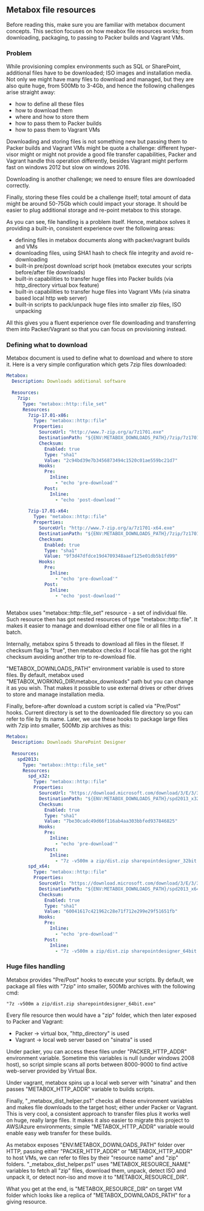 ## Metabox file resources

Before reading this, make sure you are familiar with metabox document concepts. This section focuses on how meabox file resources works; from downloading, packaging, to passing to Packer builds and Vagrant VMs.

### Problem
While provisioning complex environments such as SQL or SharePoint, additional files have to be downloaded; ISO images and installation media. Not only we might have many files to download and managed, but they are also quite huge, from 500Mb to 3-4Gb, and hence the following challenges arise straight away:
* how to define all these files
* how to download them
* where and how to store them
* how to pass them to Packer builds
* how to pass them to Vagrant VMs

Downloading and storing files is not something new but passing them to Packer builds and Vagrant VMs might be quote a challenge: different hyper-visor might or might not provide a good file transfer capabilities, Packer and Vagrant handle this operation differently, besides Vagrant might perform fast on windows 2012 but slow on windows 2016.

Downloading is another challenge; we need to ensure files are downloaded correctly.

Finally, storing these files could be a challenge itself; total amount of data might be around 50-75Gb which could impact your storage. It should be easier to plug additional storage and re-point metabox to this storage.

As you can see, file handling is a problem itself. Hence, metabox solves it providing a built-in, consistent experience over the following areas:

* defining files in metabox documents along with packer/vagrant builds and VMs
* downloading files, using SHA1 hash to check file integrity and avoid re-downloading
* built-in pre/post download script hook (metabox executes your scripts before/after file downloads)
* built-in capabilities to transfer huge files into Packer builds (via http_directory virtual box feature)
* built-in capabilities to transfer huge files into Vagrant VMs (via sinatra based local http web server)
* built-in scripts to pack/unpack huge files into smaller zip files, ISO unpacking 

All this gives you a fluent experience over file downloading and transferring them into Packer/Vagrant so that you can focus on provisioning instead.

### Defining what to download
Metabox document is used to define what to download and where to store it. Here is a very simple configuration which gets 7zip files downloaded:

```yaml
Metabox:
  Description: Downloads additional software
    
  Resources:
    7zip:
      Type: "metabox::http::file_set"
      Resources:
        7zip-17.01-x86:
          Type: "metabox::http::file"
          Properties:
            SourceUrl: "http://www.7-zip.org/a/7z1701.exe"
            DestinationPath: "${ENV:METABOX_DOWNLOADS_PATH}/7zip/7z1701-x86.exe"
            Checksum:
              Enabled: true
              Type: "sha1"
              Value: "2c94bd39e7b3456873494c1520c01ae559bc21d7" 
            Hooks:
              Pre: 
                Inline: 
                  - "echo 'pre-download'" 
              Post: 
                Inline: 
                  - "echo 'post-download'"       
        
        7zip-17.01-x64:
          Type: "metabox::http::file"
          Properties:
            SourceUrl: "http://www.7-zip.org/a/7z1701-x64.exe"
            DestinationPath: "${ENV:METABOX_DOWNLOADS_PATH}/7zip/7z1701-x64.exe"
            Checksum:
              Enabled: true
              Type: "sha1"
              Value: "9f3d47dfdce19d4709348aaef125e01db5b1fd99" 
            Hooks:
              Pre: 
                Inline: 
                  - "echo 'pre-download'" 
              Post: 
                Inline: 
                  - "echo 'post-download'"       
        

```

Metabox uses "metabox::http::file_set" resource - a set of individual file. Such resource then has got nested resources of type "metabox::http::file". It makes it easier to manage and download either one file or all files in a batch.

Internally, metabox spins 5 threads to download all files in the fileset. If checksum flag is "true", then metabox checks if local file has got the right checksum avoiding another trip to re-download file.

"METABOX_DOWNLOADS_PATH" environment variable is used to store files. By default, metabox used "METABOX_WORKING_DIR\metabox_downloads" path but you can change it as you wish. That makes it possible to use external drives or other drives to store and manage installation media.

Finally, before-after download a custom script is called via "Pre/Post" hooks. Current directory is set to the downloaded file directory so you can refer to file by its name. Later, we use these hooks to package large files with 7zip into smaller, 500Mb zip archives as this:

```yaml
Metabox:
  Description: Downloads SharePoint Designer
    
  Resources:
    spd2013:
      Type: "metabox::http::file_set"
      Resources:  
        spd_x32:
          Type: "metabox::http::file"
          Properties:
            SourceUrl: "https://download.microsoft.com/download/3/E/3/3E383BC4-C6EC-4DEA-A86A-C0E99F0F3BD9/sharepointdesigner_32bit.exe"
            DestinationPath: "${ENV:METABOX_DOWNLOADS_PATH}/spd2013_x32/sharepointdesigner_32bit.exe"
            Checksum:
              Enabled: true
              Type: "sha1"
              Value: "7be30cadc49d66f116ab4aa303bbfed937846825" 
            Hooks:
              Pre: 
                Inline: 
                  - "echo 'pre-download'" 
              Post: 
                Inline: 
                  - "7z -v500m a zip/dist.zip sharepointdesigner_32bit.exe" 
        spd_x64:
          Type: "metabox::http::file"
          Properties:
            SourceUrl: "https://download.microsoft.com/download/3/E/3/3E383BC4-C6EC-4DEA-A86A-C0E99F0F3BD9/sharepointdesigner_64bit.exe"
            DestinationPath: "${ENV:METABOX_DOWNLOADS_PATH}/spd2013_x64/sharepointdesigner_64bit.exe"
            Checksum:
              Enabled: true
              Type: "sha1"
              Value: "60041617c421962c28e71f712e299e29f51651fb" 
            Hooks:
              Pre: 
                Inline: 
                  - "echo 'pre-download'" 
              Post: 
                Inline: 
                  - "7z -v500m a zip/dist.zip sharepointdesigner_64bit.exe"
```

### Huge files handling
Metabox provides "Pre/Post" hooks to execute your scripts. By default, we package all files with "7zip" into smaller, 500Mb archives with the following cmd:

```
"7z -v500m a zip/dist.zip sharepointdesigner_64bit.exe"
```
 
Every file resource then would have a "zip" folder, which then later exposed to Packer and Vagrant:
* Packer -> virtual box, "http_directory" is used
* Vagrant -> local web server based on "sinatra" is used

Under packer, you can access these files under "PACKER_HTTP_ADDR" environment variable. Sometime this variables is null (under windows 2008 host), so script simple scans all ports between 8000-9000 to find active web-server provided by Virtual Box.

Under vagrant, metabox spins up a local web server with "sinatra" and then passes "METABOX_HTTP_ADDR" variable to builds scripts.

Finally, "_metabox_dist_helper.ps1" checks all these environment variables and makes file downloads to the target host; either under Packer or Vagrant. This is very cool, a consistent approach to transfer files plus it works well on huge, really large files. It makes it also easier to migrate this project to AWS/Azure environments; simple "METABOX_HTTP_ADDR" variable would enable easy web transfer for these builds.

As metabox exposes "ENV:METABOX_DOWNLOADS_PATH" folder over HTTP, passing either "PACKER_HTTP_ADDR" or "METABOX_HTTP_ADDR" to host VMs, we can refer to files by their "resource name" and "zip" folders. "_metabox_dist_helper.ps1" uses "METABOX_RESOURCE_NAME" variables to fetch all "zip" files, download them, unpack, detect ISO and unpack it, or detect non-iso and move it to "METABOX_RESOURCE_DIR". 

What you get at the end, is "METABOX_RESOURCE_DIR" on target VM folder which looks like a replica of "METABOX_DOWNLOADS_PATH" for a giving resource.





 

